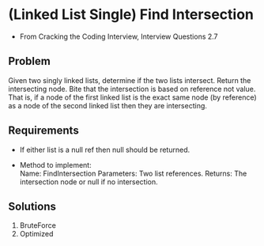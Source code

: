 ﻿# (Linked List Single) Find Intersection
- From Cracking the Coding Interview, Interview Questions 2.7

## Problem
Given two singly linked lists, determine if the two lists intersect. Return the
 intersecting node. Bite that the intersection is based on reference not value.
 That is, if a node of the first linked list is the exact same node 
(by reference) as a node of the second linked list then they are intersecting.

## Requirements
- If either list is a null ref then null should be returned.

- Method to implement:  
Name: FindIntersection
Parameters: Two list references.
Returns: The intersection node or null if no intersection.

## Solutions
1. BruteForce
2. Optimized